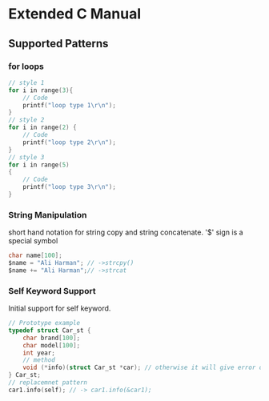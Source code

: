 # Extended C Manual
## Supported Patterns
### for loops

```c
// style 1
for i in range(3){
    // Code
    printf("loop type 1\r\n");
}
// style 2
for i in range(2) {
    // Code
    printf("loop type 2\r\n");
}
// style 3
for i in range(5)
{
    // Code
    printf("loop type 3\r\n");
}
```

### String Manipulation

short hand notation for string copy and string concatenate. '$' sign is a special symbol

```c
char name[100];
$name = "Ali Harman"; // ->strcpy()
$name += "Ali Harman";// ->strcat
```

### Self Keyword Support

Initial support for self keyword.

```c
// Prototype example
typedef struct Car_st {
    char brand[100];
    char model[100];
    int year;
    // method
    void (*info)(struct Car_st *car); // otherwise it will give error of unkown type
} Car_st;
// replacemnet pattern
car1.info(self); // -> car1.info(&car1);
```

